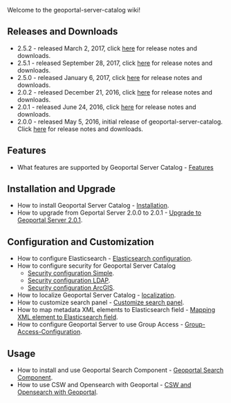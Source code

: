 Welcome to the geoportal-server-catalog wiki!

## Releases and Downloads
- 2.5.2 - released March 2, 2017, click [here](https://github.com/ArcGIS/geoportal-server-catalog/releases) for release notes and downloads.
- 2.5.1 - released September 28, 2017, click [here](https://github.com/ArcGIS/geoportal-server-catalog/releases) for release notes and downloads.
- 2.5.0 - released January 6, 2017, click [here](https://github.com/ArcGIS/geoportal-server-catalog/releases) for release notes and downloads.
- 2.0.2 - released December 21, 2016, click [here](https://github.com/ArcGIS/geoportal-server-catalog/releases) for release notes and downloads.
- 2.0.1 - released June 24, 2016, click [here](https://github.com/ArcGIS/geoportal-server-catalog/releases) for release notes and downloads.
- 2.0.0 - released May 5, 2016, initial release of geoportal-server-catalog. Click [here](https://github.com/ArcGIS/geoportal-server-catalog/releases) for release notes and downloads.


## Features
  * What features are supported by Geoportal Server Catalog - [Features](https://github.com/Esri/geoportal-server-catalog/wiki/Features)
  
  
## Installation and Upgrade
- How to install Geoportal Server Catalog - [Installation](https://github.com/Esri/geoportal-server-catalog/wiki/Installation).
- How to upgrade from Geportal Server 2.0.0 to 2.0.1 - [Upgrade to Geoportal Server 2.0.1](https://github.com/Esri/geoportal-server-catalog/wiki/Upgrade-to-Geoportal-Server-2.0.1).

## Configuration and Customization
  * How to configure Elasticsearch - [Elasticsearch configuration](https://github.com/Esri/geoportal-server-catalog/wiki/Elasticsearch-configuration).
  * How to configure security for Geoportal Server Catalog
    * [Security configuration Simple](https://github.com/Esri/geoportal-server-catalog/wiki/Security-configuration-Simple).
  	 * [Security configuration LDAP](https://github.com/Esri/geoportal-server-catalog/wiki/Security-configuration-LDAP).
     * [Security configuration ArcGIS](https://github.com/Esri/geoportal-server-catalog/wiki/Security-configuration-ArcGIS).
  * How to localize Geoportal Server Catalog - [localization](https://github.com/Esri/geoportal-server-catalog/wiki/Localization).
  * How to customize search panel - [Customize search panel](https://github.com/Esri/geoportal-server-catalog/wiki/Customize-search-panel).
  * How to map metadata XML elements to Elasticsearch field - [Mapping XML element to Elasticsearch field](https://github.com/Esri/geoportal-server-catalog/wiki/Mapping-XML-element-to-Elasticsearch-field).
  * How to configure Geoportal Server to use Group Access - [Group-Access-Configuration](https://github.com/Esri/geoportal-server-catalog/wiki/Group-Access-Configuration).

## Usage
  * How to install and use Geoportal Search Component - [Geoportal Search Component](https://github.com/Esri/geoportal-server-catalog/wiki/Geoportal-Search-Component).  
  * How to use CSW and Opensearch with Geoportal - [CSW and Opensearch with Geoportal](https://github.com/Esri/geoportal-server-catalog/wiki/CSW-and-Opensearch-with-Geoportal).  
